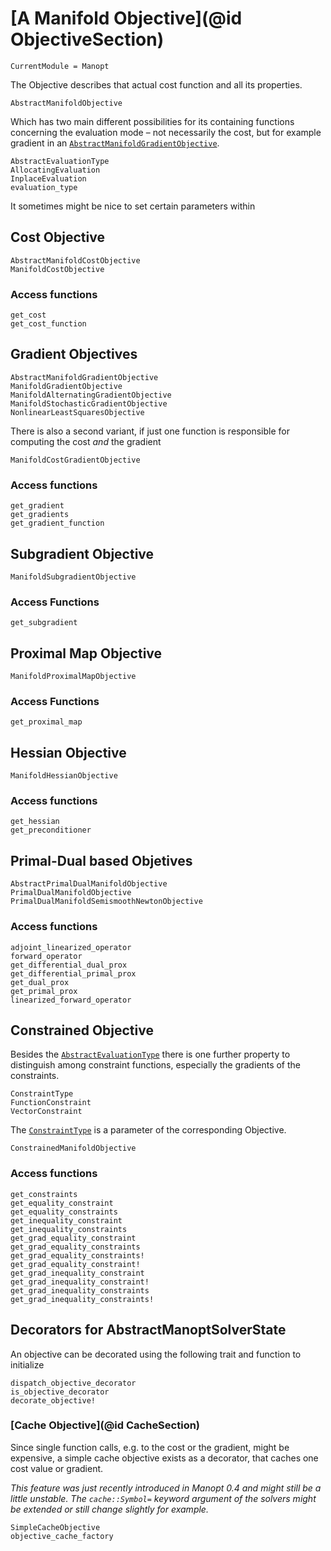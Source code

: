 # [A Manifold Objective](@id ObjectiveSection)

```@meta
CurrentModule = Manopt
```

The Objective describes that actual cost function and all its properties.

```@docs
AbstractManifoldObjective
```

Which has two main different possibilities for its containing functions concerning the evaluation mode – not necessarily the cost, but for example gradient in an [`AbstractManifoldGradientObjective`](@ref).

```@docs
AbstractEvaluationType
AllocatingEvaluation
InplaceEvaluation
evaluation_type
```

It sometimes might be nice to set certain parameters within

## Cost Objective

```@docs
AbstractManifoldCostObjective
ManifoldCostObjective
```

### Access functions

```@docs
get_cost
get_cost_function
```

## Gradient Objectives

```@docs
AbstractManifoldGradientObjective
ManifoldGradientObjective
ManifoldAlternatingGradientObjective
ManifoldStochasticGradientObjective
NonlinearLeastSquaresObjective
```

There is also a second variant, if just one function is responsible for computing the cost _and_ the gradient

```@docs
ManifoldCostGradientObjective
```

### Access functions

```@docs
get_gradient
get_gradients
get_gradient_function
```

## Subgradient Objective

```@docs
ManifoldSubgradientObjective
```

### Access Functions

```@docs
get_subgradient
```

## Proximal Map Objective

```@docs
ManifoldProximalMapObjective
```

### Access Functions

```@docs
get_proximal_map
```


## Hessian Objective

```@docs
ManifoldHessianObjective
```

### Access functions

```@docs
get_hessian
get_preconditioner
```

## Primal-Dual based Objetives

```@docs
AbstractPrimalDualManifoldObjective
PrimalDualManifoldObjective
PrimalDualManifoldSemismoothNewtonObjective
```

### Access functions

```@docs
adjoint_linearized_operator
forward_operator
get_differential_dual_prox
get_differential_primal_prox
get_dual_prox
get_primal_prox
linearized_forward_operator
```

## Constrained Objective

Besides the [`AbstractEvaluationType`](@ref) there is one further property to
distinguish among constraint functions, especially the gradients of the constraints.

```@docs
ConstraintType
FunctionConstraint
VectorConstraint
```

The [`ConstraintType`](@ref) is a parameter of the corresponding Objective.

```@docs
ConstrainedManifoldObjective
```

### Access functions

```@docs
get_constraints
get_equality_constraint
get_equality_constraints
get_inequality_constraint
get_inequality_constraints
get_grad_equality_constraint
get_grad_equality_constraints
get_grad_equality_constraints!
get_grad_equality_constraint!
get_grad_inequality_constraint
get_grad_inequality_constraint!
get_grad_inequality_constraints
get_grad_inequality_constraints!
```

## Decorators for AbstractManoptSolverState

An objective can be decorated using the following trait and function to initialize

```@docs
dispatch_objective_decorator
is_objective_decorator
decorate_objective!
```

### [Cache Objective](@id CacheSection)

Since single function calls, e.g. to the cost or the gradient, might be expensive,
a simple cache objective exists as a decorator, that caches one cost value or gradient.

_This feature was just recently introduced in Manopt 0.4 and might still be a little unstable.
The `cache::Symbol=` keyword argument of the solvers might be extended or still change slightly for example._

```@docs
SimpleCacheObjective
objective_cache_factory
```